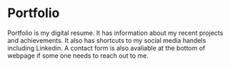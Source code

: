 # Portfolio

Portfolio is my digital resume. It has information about my recent projects and achievements. It also has shortcuts to my social media handels including Linkedin.
A contact form is also avaliable at the bottom of webpage if some one needs to reach out to me.


